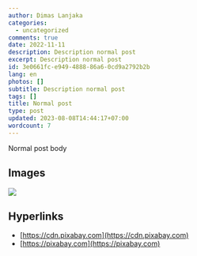 ```yaml
---
author: Dimas Lanjaka
categories:
  - uncategorized
comments: true
date: 2022-11-11
description: Description normal post
excerpt: Description normal post
id: 3e0661fc-e949-4888-86a6-0cd9a2792b2b
lang: en
photos: []
subtitle: Description normal post
tags: []
title: Normal post
type: post
updated: 2023-08-08T14:44:17+07:00
wordcount: 7
---
```


Normal post body

## Images

![](https://cdn.pixabay.com/photo/2018/07/14/15/27/cafe-3537801_960_720.jpg)

## Hyperlinks
- [https://cdn.pixabay.com](https://cdn.pixabay.com)
- [https://pixabay.com](https://pixabay.com)
